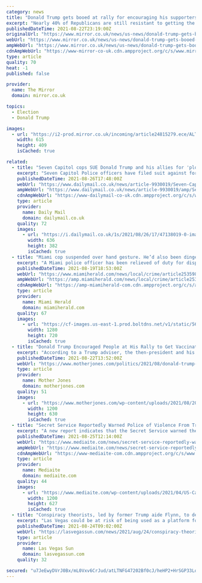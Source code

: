 ```yaml
---
category: news
title: "Donald Trump gets booed at rally for encouraging his supporters to get Covid jab"
excerpt: "Nearly 40% of Republicans are still resistant to getting the Covid-19 vaccine or refuse to get it, a Public Religion Research Institute/Interfaith Youth Core poll recently found"
publishedDateTime: 2021-08-22T23:19:00Z
originalUrl: "https://www.mirror.co.uk/news/us-news/donald-trump-gets-booed-rally-24815259"
webUrl: "https://www.mirror.co.uk/news/us-news/donald-trump-gets-booed-rally-24815259"
ampWebUrl: "https://www.mirror.co.uk/news/us-news/donald-trump-gets-booed-rally-24815259.amp"
cdnAmpWebUrl: "https://www-mirror-co-uk.cdn.ampproject.org/c/s/www.mirror.co.uk/news/us-news/donald-trump-gets-booed-rally-24815259.amp"
type: article
quality: 70
heat: -1
published: false

provider:
  name: The Mirror
  domain: mirror.co.uk

topics:
  - Election
  - Donald Trump

images:
  - url: "https://i2-prod.mirror.co.uk/incoming/article24815279.ece/ALTERNATES/s615/0_Former-President-Trump-speaks-in-Alabama.jpg"
    width: 615
    height: 409
    isCached: true

related:
  - title: "Seven Capitol cops SUE Donald Trump and his allies for 'plot' on the Capitol"
    excerpt: "Seven Capitol Police officers have filed suit against former President Donald Trump, and some of his associates, claiming they caused the Capitol riot that caused them to face beatings and injuries"
    publishedDateTime: 2021-08-26T17:48:00Z
    webUrl: "https://www.dailymail.co.uk/news/article-9930019/Seven-Capitol-cops-SUE-Donald-Trump-allies-plot-Capitol.html"
    ampWebUrl: "https://www.dailymail.co.uk/news/article-9930019/amp/Seven-Capitol-cops-SUE-Donald-Trump-allies-plot-Capitol.html"
    cdnAmpWebUrl: "https://www-dailymail-co-uk.cdn.ampproject.org/c/s/www.dailymail.co.uk/news/article-9930019/amp/Seven-Capitol-cops-SUE-Donald-Trump-allies-plot-Capitol.html"
    type: article
    provider:
      name: Daily Mail
      domain: dailymail.co.uk
    quality: 72
    images:
      - url: "https://i.dailymail.co.uk/1s/2021/08/26/17/47138019-0-image-a-43_1629996316019.jpg"
        width: 636
        height: 382
        isCached: true
  - title: "Miami cop suspended over hand gesture. He’d also been dinged for a Trump campaign mask"
    excerpt: "A Miami police officer has been relieved of duty for displaying a hand signal that some interpret as a white power message while posing for a picture."
    publishedDateTime: 2021-08-19T18:53:00Z
    webUrl: "https://www.miamiherald.com/news/local/crime/article253598118.html"
    ampWebUrl: "https://amp.miamiherald.com/news/local/crime/article253598118.html"
    cdnAmpWebUrl: "https://amp-miamiherald-com.cdn.ampproject.org/c/s/amp.miamiherald.com/news/local/crime/article253598118.html"
    type: article
    provider:
      name: Miami Herald
      domain: miamiherald.com
    quality: 67
    images:
      - url: "https://cf-images.us-east-1.prod.boltdns.net/v1/static/5618154292001/e5113595-1545-4d19-9d3d-4a7534a8ffa6/7168ddee-add6-45b1-ba20-0dc9b52969a7/1280x720/match/image.jpg"
        width: 1280
        height: 720
        isCached: true
  - title: "Donald Trump Encouraged People at His Rally to Get Vaccinated. They Booed Him."
    excerpt: "According to a Trump adviser, the then-president and his wife, Melania, got the vaccine in January—a fact that wasn’t reported until March . 2) The rally brought thousands of people to York Family Farms in Cullman County,"
    publishedDateTime: 2021-08-22T13:52:00Z
    webUrl: "https://www.motherjones.com/politics/2021/08/donald-trump-cullman-alabama-rally-covid-boo/"
    type: article
    provider:
      name: Mother Jones
      domain: motherjones.com
    quality: 51
    images:
      - url: "https://www.motherjones.com/wp-content/uploads/2021/08/20210822_cullman.jpg?w=1200&h=630&crop=1"
        width: 1200
        height: 630
        isCached: true
  - title: "Secret Service Reportedly Warned Police of Violence From Trump Supporters the Day Before Capitol Riot: ‘Time to Take Out All of Them’"
    excerpt: "A new report indicates that the Secret Service warned the U.S. Capitol Police on January 5th about threats they might face from Trump supporters."
    publishedDateTime: 2021-08-25T12:14:00Z
    webUrl: "https://www.mediaite.com/news/secret-service-reportedly-warned-police-of-violence-from-trump-supporters-the-day-before-capitol-riot-time-to-take-out-all-of-them/"
    ampWebUrl: "https://www.mediaite.com/news/secret-service-reportedly-warned-police-of-violence-from-trump-supporters-the-day-before-capitol-riot-time-to-take-out-all-of-them/amp/"
    cdnAmpWebUrl: "https://www-mediaite-com.cdn.ampproject.org/c/s/www.mediaite.com/news/secret-service-reportedly-warned-police-of-violence-from-trump-supporters-the-day-before-capitol-riot-time-to-take-out-all-of-them/amp/"
    type: article
    provider:
      name: Mediaite
      domain: mediaite.com
    quality: 44
    images:
      - url: "https://www.mediaite.com/wp-content/uploads/2021/04/US-Capitol-Siege-Breach-January-6-2020-via-Facebook-video-screengrab.jpg"
        width: 1200
        height: 627
        isCached: true
  - title: "Conspiracy theorists, led by former Trump aide Flynn, to descend on Las Vegas"
    excerpt: "Las Vegas could be at risk of being used as a platform for spreading misinformation by far-right extremists who have openly called for the insurrection and participated in the failed coup in Washington."
    publishedDateTime: 2021-08-24T09:02:00Z
    webUrl: "https://lasvegassun.com/news/2021/aug/24/conspiracy-theorists-led-by-former-trump-aide-flyn/"
    type: article
    provider:
      name: Las Vegas Sun
      domain: lasvegassun.com
    quality: 32

secured: "u7JeEwyDVrJ0Bx/mL0Vxv6CrJud/atLTNFG47202Bf0cJ/heHP2+HrSGP33LqCtEHkCEacNAL4eTAlafjpqNQRJ/T/5QZmNOAkbKQW8aKKNFwGGBdXCnq96R8JH3G0dWKtuWi2D1lYmFexdz+HL9AuVWZdwvCVz+CFFgubUB7/WfzbC7HjuhgNEu2Ie57Y+JTPxp52Hzn9+p2YNh1GFmdRrcPHpsJLLqpUTFaBJbUc7eB5K1fsa7Rn/KOG7sS7HEeG+xaqeZdnPGfLJ2qlk+CosfWVVK9dwwhSRJ+MmLgfvrPa92kXT8PwUICNTHSsI3PleeMxJKdYdXR0qa/kl7i485CPE5gngegy0iOmDN+bE=;KJVsPWSoaIp+42kVqzokHw=="
---
```


